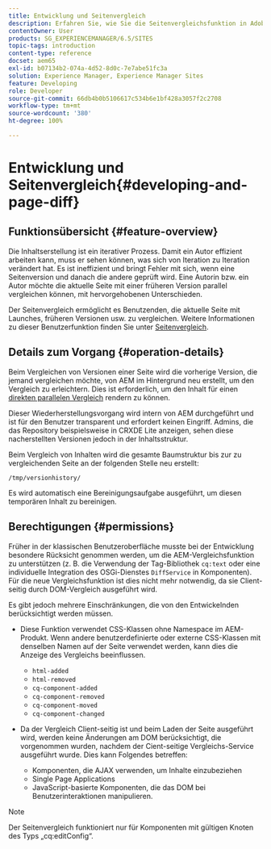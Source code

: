 ```yaml
---
title: Entwicklung und Seitenvergleich
description: Erfahren Sie, wie Sie die Seitenvergleichsfunktion in Adobe Experience Manager entwickeln und nutzen.
contentOwner: User
products: SG_EXPERIENCEMANAGER/6.5/SITES
topic-tags: introduction
content-type: reference
docset: aem65
exl-id: b07134b2-074a-4d52-8d0c-7e7abe51fc3a
solution: Experience Manager, Experience Manager Sites
feature: Developing
role: Developer
source-git-commit: 66db4b0b5106617c534b6e1bf428a3057f2c2708
workflow-type: tm+mt
source-wordcount: '380'
ht-degree: 100%

---
```


# Entwicklung und Seitenvergleich{#developing-and-page-diff}

## Funktionsübersicht {#feature-overview}

Die Inhaltserstellung ist ein iterativer Prozess. Damit ein Autor effizient arbeiten kann, muss er sehen können, was sich von Iteration zu Iteration verändert hat. Es ist ineffizient und bringt Fehler mit sich, wenn eine Seitenversion und danach die andere geprüft wird. Eine Autorin bzw. ein Autor möchte die aktuelle Seite mit einer früheren Version parallel vergleichen können, mit hervorgehobenen Unterschieden.

Der Seitenvergleich ermöglicht es Benutzenden, die aktuelle Seite mit Launches, früheren Versionen usw. zu vergleichen. Weitere Informationen zu dieser Benutzerfunktion finden Sie unter [Seitenvergleich](/help/sites-authoring/page-diff.md).

## Details zum Vorgang {#operation-details}

Beim Vergleichen von Versionen einer Seite wird die vorherige Version, die jemand vergleichen möchte, von AEM im Hintergrund neu erstellt, um den Vergleich zu erleichtern. Dies ist erforderlich, um den Inhalt für einen [direkten parallelen Vergleich](/help/sites-developing/pagediff.md#operation-details) rendern zu können.

Dieser Wiederherstellungsvorgang wird intern von AEM durchgeführt und ist für den Benutzer transparent und erfordert keinen Eingriff. Admins, die das Repository beispielsweise in CRXDE Lite anzeigen, sehen diese nacherstellten Versionen jedoch in der Inhaltsstruktur.

Beim Vergleich von Inhalten wird die gesamte Baumstruktur bis zur zu vergleichenden Seite an der folgenden Stelle neu erstellt:

`/tmp/versionhistory/`

Es wird automatisch eine Bereinigungsaufgabe ausgeführt, um diesen temporären Inhalt zu bereinigen.

## Berechtigungen {#permissions}

Früher in der klassischen Benutzeroberfläche musste bei der Entwicklung besondere Rücksicht genommen werden, um die AEM-Vergleichsfunktion zu unterstützen (z. B. die Verwendung der Tag-Bibliothek `cq:text` oder eine individuelle Integration des OSGi-Dienstes `DiffService` in Komponenten). Für die neue Vergleichsfunktion ist dies nicht mehr notwendig, da sie Client-seitig durch DOM-Vergleich ausgeführt wird.

Es gibt jedoch mehrere Einschränkungen, die von den Entwickelnden berücksichtigt werden müssen.

* Diese Funktion verwendet CSS-Klassen ohne Namespace im AEM-Produkt. Wenn andere benutzerdefinierte oder externe CSS-Klassen mit denselben Namen auf der Seite verwendet werden, kann dies die Anzeige des Vergleichs beeinflussen.

   * `html-added`
   * `html-removed`
   * `cq-component-added`
   * `cq-component-removed`
   * `cq-component-moved`
   * `cq-component-changed`

* Da der Vergleich Client-seitig ist und beim Laden der Seite ausgeführt wird, werden keine Änderungen am DOM berücksichtigt, die vorgenommen wurden, nachdem der Cient-seitige Vergleichs-Service ausgeführt wurde. Dies kann Folgendes betreffen:

   * Komponenten, die AJAX verwenden, um Inhalte einzubeziehen
   * Single Page Applications
   * JavaScript-basierte Komponenten, die das DOM bei Benutzerinteraktionen manipulieren.

>[!NOTE]
>
>Der Seitenvergleich funktioniert nur für Komponenten mit gültigen Knoten des Typs „cq:editConfig“.
